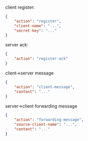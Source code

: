 client register:

```json
{
    "action": "register",
    "client-name": "...",
    "secret-key": "..."
}
```

server ack:

```json
{
    "action": "register-ack"
}
```

client->server message

```json
{
    "action": "client-message",
    "content": "..."
}
```

server->client forwarding message

```json
{
    "action": "forwarding-message",
    "source-client-name": "...",
    "content": "..."
}
```

